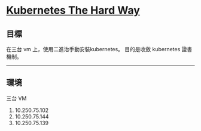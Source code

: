# [Kubernetes The Hard Way](https://github.com/caicloud/kube-ladder/blob/master/tutorials/lab3-manual-installtion.md#kubernetes-the-hard-way)



## 目標

在三台 vm 上，使用二進治手動安裝kubernetes。
目的是收斂 kubernetes 證書機制。

---

## 環境

三台 VM

1. 10.250.75.102
2. 10.250.75.144
3. 10.250.75.139